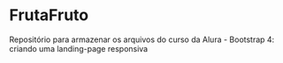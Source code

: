 # FrutaFruto
Repositório para armazenar os arquivos do curso da Alura - Bootstrap 4: criando uma landing-page responsiva
